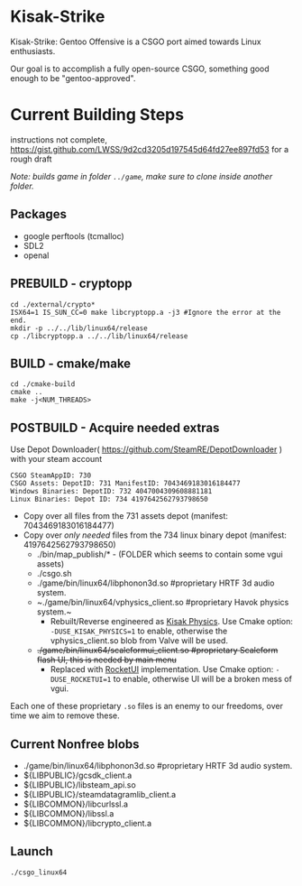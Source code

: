 # Kisak-Strike
Kisak-Strike: Gentoo Offensive is a CSGO port aimed towards Linux enthusiasts. 

Our goal is to accomplish a fully open-source CSGO, something good enough to be "gentoo-approved".


# Current Building Steps

instructions not complete, https://gist.github.com/LWSS/9d2cd3205d197545d64fd27ee897fd53 for a rough draft

*Note: builds game in folder `../game`, make sure to clone inside another folder.*

## Packages
* google perftools (tcmalloc)
* SDL2
* openal
## PREBUILD - cryptopp
```
cd ./external/crypto*
ISX64=1 IS_SUN_CC=0 make libcryptopp.a -j3 #Ignore the error at the end.
mkdir -p ../../lib/linux64/release
cp ./libcryptopp.a ../../lib/linux64/release
```

## BUILD - cmake/make
```
cd ./cmake-build
cmake ..
make -j<NUM_THREADS>
```
## POSTBUILD - Acquire needed extras
Use Depot Downloader( https://github.com/SteamRE/DepotDownloader ) with your steam account
```
CSGO SteamAppID: 730
CSGO Assets: DepotID: 731 ManifestID: 7043469183016184477
Windows Binaries: DepotID: 732 4047004309608881181
Linux Binaries: Depot ID: 734 4197642562793798650
```

* Copy over all files from the 731 assets depot (manifest: 7043469183016184477)
* Copy over *only needed* files from the 734 linux binary depot (manifest: 4197642562793798650)
    * ./bin/map_publish/* - (FOLDER which seems to contain some vgui assets)
    * ./csgo.sh
    * ./game/bin/linux64/libphonon3d.so #proprietary HRTF 3d audio system.
    * ~./game/bin/linux64/vphysics_client.so #proprietary Havok physics system.~
        * Rebuilt/Reverse engineered as [Kisak Physics](https://github.com/SwagSoftware/Kisak-Strike/issues/8). Use Cmake option: `-DUSE_KISAK_PHYSICS=1` to enable, otherwise the vphysics_client.so blob from Valve will be used.
    * ~~./game/bin/linux64/scaleformui_client.so #proprietary Scaleform flash UI, this is needed by main menu~~
        * Replaced with [RocketUI](https://github.com/SwagSoftware/Kisak-Strike/issues/7) implementation. Use Cmake option: `-DUSE_ROCKETUI=1` to enable, otherwise UI will be a broken mess of vgui.

Each one of these proprietary `.so` files is an enemy to our freedoms, over time we aim to remove these.

## Current Nonfree blobs
* ./game/bin/linux64/libphonon3d.so #proprietary HRTF 3d audio system.
* ${LIBPUBLIC}/gcsdk_client.a
* ${LIBPUBLIC}/libsteam_api.so
* ${LIBPUBLIC}/steamdatagramlib_client.a
* ${LIBCOMMON}/libcurlssl.a
* ${LIBCOMMON}/libssl.a
* ${LIBCOMMON}/libcrypto_client.a

## Launch
`./csgo_linux64`
    
